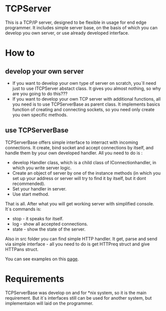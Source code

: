 # TCPServer
This is a TCP/IP server, designed to be flexible in usage for end edge programmer. It includes simple server base, on the basis of which you can develop you own server, or use already developed interface.


# How to

## develop your own server
- If you want to develop your own type of server on scratch, you`ll need just to use ITCPServer abstact class. It gives you almost nothing, so why are you going to do this???
- If you want to develop your own TCP server with additional functions, all you need is to use TCPServerBase as parent class. It implements basics function of creating and connecting sockets, so you need only create you own specific methods.

## use TCPServerBase
TCPServerBase offers simple interface to interract with incoming connections. It create, bind socket and accept connections by itself, and handle them by your own developed handler. All you need to do is :
- develop Handler class, which is a child class of IConnectionhandler, in which you write server logic.
- Create an object of server by one of the instance methods (in which you set up your address or server will try to find it by itself, but it dont recommended).
- Set your handler in server.
- Use start method.

That is all. After what you will get working server with simplified console. It`s commands is:
- stop - it speaks for itself.
- log - show all accepted connections.
- state - show the state of the server.

Also in src folder you can find simple HTTP handler. It get, parse and send via simple interface - all you need to do is get HTTPreq struct and give HTTPans struct.

You can see examples on this [page](https://github.com/MeDGranD/TCPServer/tree/main/example).

# Requirements
TCPServerBase was develop on and for *nix system, so it is the main requirement. But it`s interfaces still can be used for another system, but implementaion will laid on the programmer.
